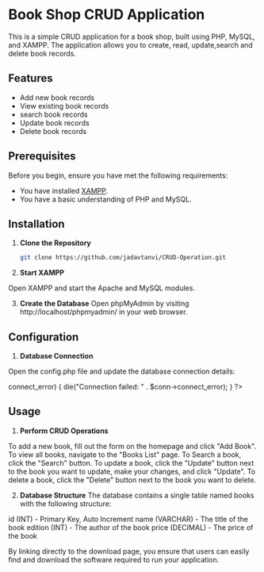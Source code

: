 # Book Shop CRUD Application

This is a simple CRUD application for a book shop, built using PHP, MySQL, and XAMPP. The application allows you to create, read, update,search and delete book records.

## Features

- Add new book records
- View existing book records
- search book records
- Update book records
- Delete book records

## Prerequisites

Before you begin, ensure you have met the following requirements:

- You have installed [XAMPP](https://www.apachefriends.org/download.html).
- You have a basic understanding of PHP and MySQL.

## Installation

1. **Clone the Repository**

   ```sh
   git clone https://github.com/jadavtanvi/CRUD-Operation.git

2. **Start XAMPP**

Open XAMPP and start the Apache and MySQL modules.

3. **Create the Database**
Open phpMyAdmin by visiting http://localhost/phpmyadmin/ in your web browser.

## Configuration
1. **Database Connection**

Open the config.php file and update the database connection details:
<?php
$servername = "localhost";
$username = "root"; // Default XAMPP MySQL username
$password = ""; // Default XAMPP MySQL password
$dbname = "program1";

// Create connection
$conn = new mysqli($servername, $username, $password, $dbname);

// Check connection
if ($conn->connect_error) {
    die("Connection failed: " . $conn->connect_error);
}
?>
## Usage
1. **Perform CRUD Operations**

To add a new book, fill out the form on the homepage and click "Add Book".
To view all books, navigate to the "Books List" page.
To Search a book, click the "Search" button. 
To update a book, click the "Update" button next to the book you want to update, make your changes, and click "Update".
To delete a book, click the "Delete" button next to the book you want to delete.

2. **Database Structure**
The database contains a single table named books with the following structure:

id (INT) - Primary Key, Auto Increment
name (VARCHAR) - The title of the book
edition (INT) - The author of the book
price (DECIMAL) - The price of the book

By linking directly to the download page, you ensure that users can easily find and download the software required to run your application.
